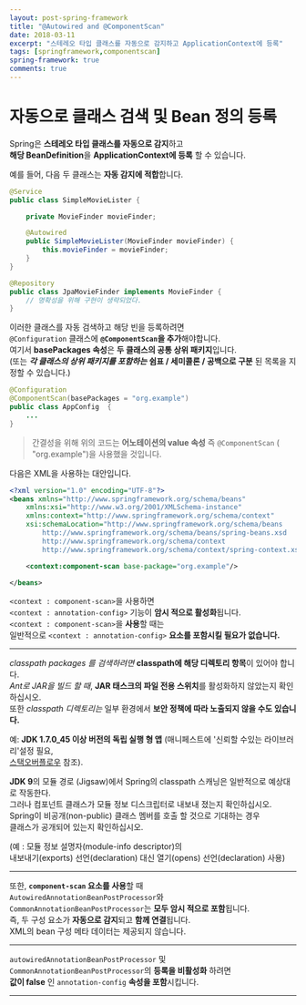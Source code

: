 ```yaml
---
layout: post-spring-framework
title: "@Autowired and @ComponentScan"
date: 2018-03-11
excerpt: "스테레오 타입 클래스를 자동으로 감지하고 ApplicationContext에 등록"
tags: [springframework,componentscan]
spring-framework: true
comments: true
---
```


# 자동으로 클래스 검색 및 Bean 정의 등록

Spring은 **스테레오 타입 클래스를 자동으로 감지**하고  
**해당 BeanDefinition**을 **ApplicationContext에 등록** 할 수 있습니다.  

예를 들어, 다음 두 클래스는 **자동 감지에 적합**합니다.

~~~java
@Service
public class SimpleMovieLister {

    private MovieFinder movieFinder;

    @Autowired
    public SimpleMovieLister(MovieFinder movieFinder) {
        this.movieFinder = movieFinder;
    }
}
~~~
~~~java
@Repository
public class JpaMovieFinder implements MovieFinder {
    // 명확성을 위해 구현이 생략되었다.
}
~~~

이러한 클래스를 자동 검색하고 해당 빈을 등록하려면  
`@Configuration` 클래스에 **`@ComponentScan`을 추가**해야합니다.  
여기서 **basePackages 속성**은 **두 클래스의 공통 상위 패키지**입니다.  
(또는 ***각 클래스의 상위 패키지를 포함하는*** **쉼표 / 세미콜론 / 공백으로 구분** 된 목록을 지정할 수 있습니다.)  
~~~java
@Configuration
@ComponentScan(basePackages = "org.example")
public class AppConfig  {
    ...
}
~~~
> 간결성을 위해 위의 코드는 **어노테이션의 value 속성** 즉 `@ComponentScan` ( "org.example")을 사용했을 것입니다.  

다음은 XML을 사용하는 대안입니다.  
~~~xml
<?xml version="1.0" encoding="UTF-8"?>
<beans xmlns="http://www.springframework.org/schema/beans"
    xmlns:xsi="http://www.w3.org/2001/XMLSchema-instance"
    xmlns:context="http://www.springframework.org/schema/context"
    xsi:schemaLocation="http://www.springframework.org/schema/beans
        http://www.springframework.org/schema/beans/spring-beans.xsd
        http://www.springframework.org/schema/context
        http://www.springframework.org/schema/context/spring-context.xsd">

    <context:component-scan base-package="org.example"/>

</beans>
~~~

`<context : component-scan>`을 사용하면  
`<context : annotation-config>` 기능이 **암시 적으로 활성화**됩니다.  
`<context : component-scan>`을 **사용**할 때는  
일반적으로 `<context : annotation-config>` **요소를 포함시킬 필요가 없습니다.**  

---
*classpath packages 를 검색하려면* **classpath에 해당 디렉토리 항목**이 있어야 합니다.  
*Ant로 JAR을 빌드 할 때*, **JAR 태스크의 파일 전용 스위치**를 활성화하지 않았는지 확인하십시오.  
또한 *classpath 디렉토리는* 일부 환경에서 **보안 정책에 따라 노출되지 않을 수도 있습니다.**  

예: **JDK 1.7.0_45 이상 버전의 독립 실행 형 앱** (매니페스트에 '신뢰할 수있는 라이브러리'설정 필요,  
[스택오버플로우](http://stackoverflow.com/questions/19394570/java-jre-7u45-breaks-classloader-getresources) 참조).  

**JDK 9**의 모듈 경로 (Jigsaw)에서 Spring의 classpath 스캐닝은 일반적으로 예상대로 작동한다.  
그러나 컴포넌트 클래스가 모듈 정보 디스크립터로 내보내 졌는지 확인하십시오.  
Spring이 비공개(non-public) 클래스 멤버를 호출 할 것으로 기대하는 경우  
클래스가 공개되어 있는지 확인하십시오.  

(예 : 모듈 정보 설명자(module-info descriptor)의  
내보내기(exports) 선언(declaration) 대신 열기(opens) 선언(declaration) 사용)  

---


또한, **`component-scan` 요소를 사용**할 때  
`AutowiredAnnotationBeanPostProcessor`와 `CommonAnnotationBeanPostProcessor`는 **모두 암시 적으로 포함**됩니다.  
즉, 두 구성 요소가 **자동으로 감지**되고 **함께 연결**됩니다.  
XML의 bean 구성 메타 데이터는 제공되지 않습니다.  

---
`autowiredAnnotationBeanPostProcessor` 및 `CommonAnnotationBeanPostProcessor`의 **등록을 비활성화** 하려면  
**값이 false** 인 `annotation-config` **속성을 포함**시킵니다.  

---
